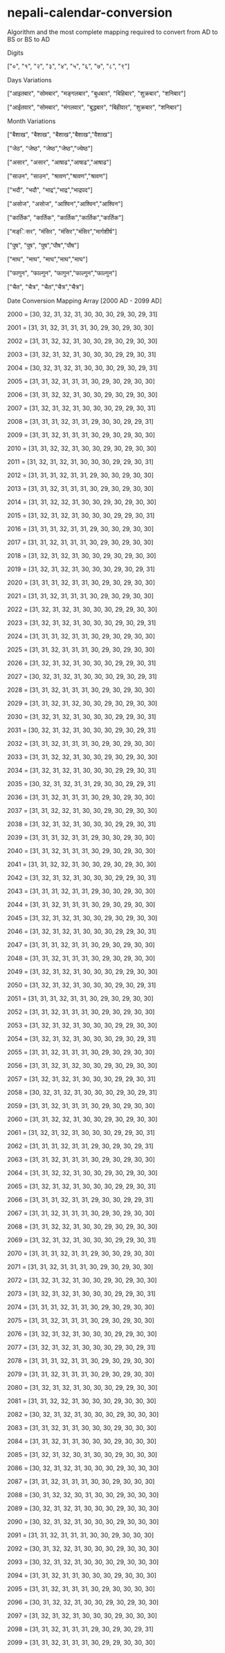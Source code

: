 # nepali-calendar-conversion
Algorithm and the most complete mapping required to convert from AD to BS or BS to AD


Digits

["०", "१", "२", "३", "४", "५", "६", "७", "८", "९"]



Days Variations

["आइतबार", "सोमबार", "मङ्गलबार", "बुधबार", "बिहिबार", "शुक्रबार", "शनिबार"]

["आईतवार", "सोमबार", "मंगलवार", "बुद्धबार", "बिहीवार", "शुक्रबार", "शनिबार"]



Month Variations

["बैशाख", "बैशाख", "बैशाख","बैशाख","वैशाख"]

["जेठ", "जेष्ठ", "जेष्ठ","जेष्ठ","ज्येष्ठ"]

["असार", "असार", "आषाढ","आषाढ","आषाढ"]

["साउन", "साउन", "श्रावण","श्रावण","श्रावण"]

["भदौ", "भदौ", "भाद्र","भाद्र","भाद्रपद"]

["असोज", "असोज", "आश्विन","आश्विन","आश्विन"]

["कार्तिक", "कार्तिक", "कार्तिक","कार्तिक","कार्तिक"]

["मङ्िसर", "मंसिर", "मंसिर","मंसिर","मार्गशीर्ष"]

["पुष", "पुष", "पुष","पौष","पौष"]

["माघ", "माघ", "माघ","माघ","माघ"]

["फागुन", "फाल्गुन", "फागुन","फाल्गुन","फाल्गुन"]

["चैत", "चैत्र", "चैत","चैत्र","चैत्र"]

    
    
Date Conversion Mapping Array [2000 AD - 2099 AD]

2000 = [30, 32, 31, 32, 31, 30, 30, 30, 29, 30, 29, 31]

2001 = [31, 31, 32, 31, 31, 31, 30, 29, 30, 29, 30, 30]

2002 = [31, 31, 32, 32, 31, 30, 30, 29, 30, 29, 30, 30]

2003 = [31, 32, 31, 32, 31, 30, 30, 30, 29, 29, 30, 31]

2004 = [30, 32, 31, 32, 31, 30, 30, 30, 29, 30, 29, 31]

2005 = [31, 31, 32, 31, 31, 31, 30, 29, 30, 29, 30, 30]

2006 = [31, 31, 32, 32, 31, 30, 30, 29, 30, 29, 30, 30]

2007 = [31, 32, 31, 32, 31, 30, 30, 30, 29, 29, 30, 31]

2008 = [31, 31, 31, 32, 31, 31, 29, 30, 30, 29, 29, 31]

2009 = [31, 31, 32, 31, 31, 31, 30, 29, 30, 29, 30, 30]

2010 = [31, 31, 32, 32, 31, 30, 30, 29, 30, 29, 30, 30]

2011 = [31, 32, 31, 32, 31, 30, 30, 30, 29, 29, 30, 31]

2012 = [31, 31, 31, 32, 31, 31, 29, 30, 30, 29, 30, 30]

2013 = [31, 31, 32, 31, 31, 31, 30, 29, 30, 29, 30, 30]

2014 = [31, 31, 32, 32, 31, 30, 30, 29, 30, 29, 30, 30]

2015 = [31, 32, 31, 32, 31, 30, 30, 30, 29, 29, 30, 31]

2016 = [31, 31, 31, 32, 31, 31, 29, 30, 30, 29, 30, 30]

2017 = [31, 31, 32, 31, 31, 31, 30, 29, 30, 29, 30, 30]

2018 = [31, 32, 31, 32, 31, 30, 30, 29, 30, 29, 30, 30]

2019 = [31, 32, 31, 32, 31, 30, 30, 30, 29, 30, 29, 31]

2020 = [31, 31, 31, 32, 31, 31, 30, 29, 30, 29, 30, 30]

2021 = [31, 31, 32, 31, 31, 31, 30, 29, 30, 29, 30, 30]

2022 = [31, 32, 31, 32, 31, 30, 30, 30, 29, 29, 30, 30]

2023 = [31, 32, 31, 32, 31, 30, 30, 30, 29, 30, 29, 31]

2024 = [31, 31, 31, 32, 31, 31, 30, 29, 30, 29, 30, 30]

2025 = [31, 31, 32, 31, 31, 31, 30, 29, 30, 29, 30, 30]

2026 = [31, 32, 31, 32, 31, 30, 30, 30, 29, 29, 30, 31]

2027 = [30, 32, 31, 32, 31, 30, 30, 30, 29, 30, 29, 31]

2028 = [31, 31, 32, 31, 31, 31, 30, 29, 30, 29, 30, 30]

2029 = [31, 31, 32, 31, 32, 30, 30, 29, 30, 29, 30, 30]

2030 = [31, 32, 31, 32, 31, 30, 30, 30, 29, 29, 30, 31]

2031 = [30, 32, 31, 32, 31, 30, 30, 30, 29, 30, 29, 31]

2032 = [31, 31, 32, 31, 31, 31, 30, 29, 30, 29, 30, 30]

2033 = [31, 31, 32, 32, 31, 30, 30, 29, 30, 29, 30, 30]

2034 = [31, 32, 31, 32, 31, 30, 30, 30, 29, 29, 30, 31]

2035 = [30, 32, 31, 32, 31, 31, 29, 30, 30, 29, 29, 31]

2036 = [31, 31, 32, 31, 31, 31, 30, 29, 30, 29, 30, 30]

2037 = [31, 31, 32, 32, 31, 30, 30, 29, 30, 29, 30, 30]

2038 = [31, 32, 31, 32, 31, 30, 30, 30, 29, 29, 30, 31]

2039 = [31, 31, 31, 32, 31, 31, 29, 30, 30, 29, 30, 30]

2040 = [31, 31, 32, 31, 31, 31, 30, 29, 30, 29, 30, 30]

2041 = [31, 31, 32, 32, 31, 30, 30, 29, 30, 29, 30, 30]

2042 = [31, 32, 31, 32, 31, 30, 30, 30, 29, 29, 30, 31]

2043 = [31, 31, 31, 32, 31, 31, 29, 30, 30, 29, 30, 30]

2044 = [31, 31, 32, 31, 31, 31, 30, 29, 30, 29, 30, 30]

2045 = [31, 32, 31, 32, 31, 30, 30, 29, 30, 29, 30, 30]

2046 = [31, 32, 31, 32, 31, 30, 30, 30, 29, 29, 30, 31]

2047 = [31, 31, 31, 32, 31, 31, 30, 29, 30, 29, 30, 30]

2048 = [31, 31, 32, 31, 31, 31, 30, 29, 30, 29, 30, 30]

2049 = [31, 32, 31, 32, 31, 30, 30, 30, 29, 29, 30, 30]

2050 = [31, 32, 31, 32, 31, 30, 30, 30, 29, 30, 29, 31]

2051 = [31, 31, 31, 32, 31, 31, 30, 29, 30, 29, 30, 30]

2052 = [31, 31, 32, 31, 31, 31, 30, 29, 30, 29, 30, 30]

2053 = [31, 32, 31, 32, 31, 30, 30, 30, 29, 29, 30, 30]

2054 = [31, 32, 31, 32, 31, 30, 30, 30, 29, 30, 29, 31]

2055 = [31, 31, 32, 31, 31, 31, 30, 29, 30, 29, 30, 30]

2056 = [31, 31, 32, 31, 32, 30, 30, 29, 30, 29, 30, 30]

2057 = [31, 32, 31, 32, 31, 30, 30, 30, 29, 29, 30, 31]

2058 = [30, 32, 31, 32, 31, 30, 30, 30, 29, 30, 29, 31]

2059 = [31, 31, 32, 31, 31, 31, 30, 29, 30, 29, 30, 30]

2060 = [31, 31, 32, 32, 31, 30, 30, 29, 30, 29, 30, 30]

2061 = [31, 32, 31, 32, 31, 30, 30, 30, 29, 29, 30, 31]

2062 = [31, 31, 31, 32, 31, 31, 29, 30, 29, 30, 29, 31]

2063 = [31, 31, 32, 31, 31, 31, 30, 29, 30, 29, 30, 30]

2064 = [31, 31, 32, 32, 31, 30, 30, 29, 30, 29, 30, 30]

2065 = [31, 32, 31, 32, 31, 30, 30, 30, 29, 29, 30, 31]

2066 = [31, 31, 31, 32, 31, 31, 29, 30, 30, 29, 29, 31]

2067 = [31, 31, 32, 31, 31, 31, 30, 29, 30, 29, 30, 30]

2068 = [31, 31, 32, 32, 31, 30, 30, 29, 30, 29, 30, 30]

2069 = [31, 32, 31, 32, 31, 30, 30, 30, 29, 29, 30, 31]

2070 = [31, 31, 31, 32, 31, 31, 29, 30, 30, 29, 30, 30]

2071 = [31, 31, 32, 31, 31, 31, 30, 29, 30, 29, 30, 30]

2072 = [31, 32, 31, 32, 31, 30, 30, 29, 30, 29, 30, 30]

2073 = [31, 32, 31, 32, 31, 30, 30, 30, 29, 29, 30, 31]

2074 = [31, 31, 31, 32, 31, 31, 30, 29, 30, 29, 30, 30]

2075 = [31, 31, 32, 31, 31, 31, 30, 29, 30, 29, 30, 30]

2076 = [31, 32, 31, 32, 31, 30, 30, 30, 29, 29, 30, 30]

2077 = [31, 32, 31, 32, 31, 30, 30, 30, 29, 30, 29, 31]

2078 = [31, 31, 31, 32, 31, 31, 30, 29, 30, 29, 30, 30]

2079 = [31, 31, 32, 31, 31, 31, 30, 29, 30, 29, 30, 30]

2080 = [31, 32, 31, 32, 31, 30, 30, 30, 29, 29, 30, 30]

2081 = [31, 31, 32, 32, 31, 30, 30, 30, 29, 30, 30, 30]

2082 = [30, 32, 31, 32, 31, 30, 30, 30, 29, 30, 30, 30]

2083 = [31, 31, 32, 31, 31, 30, 30, 30, 29, 30, 30, 30]

2084 = [31, 31, 32, 31, 31, 30, 30, 30, 29, 30, 30, 30]

2085 = [31, 32, 31, 32, 30, 31, 30, 30, 29, 30, 30, 30]

2086 = [30, 32, 31, 32, 31, 30, 30, 30, 29, 30, 30, 30]

2087 = [31, 31, 32, 31, 31, 31, 30, 30, 29, 30, 30, 30]

2088 = [30, 31, 32, 32, 30, 31, 30, 30, 29, 30, 30, 30]

2089 = [30, 32, 31, 32, 31, 30, 30, 30, 29, 30, 30, 30]

2090 = [30, 32, 31, 32, 31, 30, 30, 30, 29, 30, 30, 30]

2091 = [31, 31, 32, 31, 31, 31, 30, 30, 29, 30, 30, 30]

2092 = [30, 31, 32, 32, 31, 30, 30, 30, 29, 30, 30, 30]

2093 = [30, 32, 31, 32, 31, 30, 30, 30, 29, 30, 30, 30]

2094 = [31, 31, 32, 31, 31, 30, 30, 30, 29, 30, 30, 30]

2095 = [31, 31, 32, 31, 31, 31, 30, 29, 30, 30, 30, 30]

2096 = [30, 31, 32, 32, 31, 30, 30, 29, 30, 29, 30, 30]

2097 = [31, 32, 31, 32, 31, 30, 30, 30, 29, 30, 30, 30]

2098 = [31, 31, 32, 31, 31, 31, 29, 30, 29, 30, 29, 31]

2099 = [31, 31, 32, 31, 31, 31, 30, 29, 29, 30, 30, 30]
